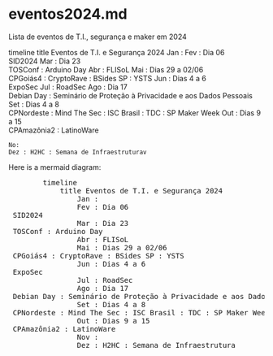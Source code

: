 # eventos2024.md
Lista de eventos de T.I., segurança e maker em 2024




timeline
    title Eventos de T.I. e Segurança 2024
    Jan :
    Fev : Dia 06 <br> SID2024
    Mar : Dia 23 <br> TOSConf : Arduino Day
    Abr : FLISoL
    Mai : Dias 29 a 02/06 <br> CPGoiás4 : CryptoRave : BSides SP : YSTS
    Jun : Dias 4 a 6 <br> ExpoSec
    Jul : RoadSec 
    Ago : Dia 17 <br> Debian Day : Seminário de Proteção à Privacidade e aos Dados Pessoais
    Set : Dias 4 a 8 <br> CPNordeste : Mind The Sec : ISC Brasil : TDC : SP Maker Week
    Out : Dias 9 a 15 <br> CPAmazônia2 : LatinoWare 

    No:     
    Dez : H2HC : Semana de Infraestruturav 


<body>
  Here is a mermaid diagram:
  <pre class="mermaid">
        timeline
            title Eventos de T.I. e Segurança 2024
                Jan :
                Fev : Dia 06 <br> SID2024
                Mar : Dia 23 <br> TOSConf : Arduino Day
                Abr : FLISoL
                Mai : Dias 29 a 02/06 <br> CPGoiás4 : CryptoRave : BSides SP : YSTS
                Jun : Dias 4 a 6 <br> ExpoSec
                Jul : RoadSec 
                Ago : Dia 17 <br> Debian Day : Seminário de Proteção à Privacidade e aos Dados Pessoais
                Set : Dias 4 a 8 <br> CPNordeste : Mind The Sec : ISC Brasil : TDC : SP Maker Week
                Out : Dias 9 a 15 <br> CPAmazônia2 : LatinoWare 
                Nov :
                Dez : H2HC : Semana de Infraestrutura 
  </pre>
</body>

